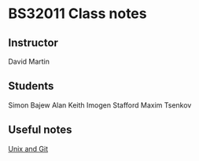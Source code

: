 # BS32011 Class notes

## Instructor

David Martin

## Students

Simon Bajew
Alan Keith
Imogen Stafford
Maxim Tsenkov

## Useful notes

[Unix and Git](shell_and_git.md)